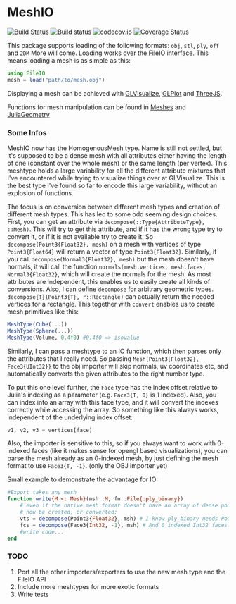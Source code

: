 # MeshIO

[![Build Status](https://travis-ci.org/JuliaIO/MeshIO.jl.svg)](https://travis-ci.org/JuliaIO/MeshIO.jl)
[![Build status](https://ci.appveyor.com/api/projects/status/db53fjnhbp1m0bk8/branch/master?svg=true)](https://ci.appveyor.com/project/SimonDanisch/meshio-jl/branch/master)
[![codecov.io](http://codecov.io/github/JuliaIO/MeshIO.jl/coverage.svg?branch=master)](http://codecov.io/github/JuliaIO/MeshIO.jl?branch=master)
[![Coverage Status](https://coveralls.io/repos/JuliaIO/MeshIO.jl/badge.svg?branch=master&service=github)](https://coveralls.io/github/JuliaIO/MeshIO.jl?branch=master)

This package supports loading of the following formats: `obj`, `stl`, `ply`, `off` and `2DM`
More will come.
Loading works over the [FileIO](https://github.com/JuliaIO/FileIO.jl) interface.
This means loading a mesh is as simple as this:
```Julia
using FileIO
mesh = load("path/to/mesh.obj")
```
Displaying a mesh can be achieved with [GLVisualize](https://github.com/JuliaGL/GLVisualize.jl), [GLPlot](https://github.com/SimonDanisch/GLPlot.jl) and [ThreeJS](https://github.com/rohitvarkey/ThreeJS.jl/).

Functions for mesh manipulation can be found in [Meshes](https://github.com/JuliaGeometry/Meshes.jl) and [JuliaGeometry](https://github.com/JuliaGeometry)

### Some Infos

MeshIO now has the HomogenousMesh type. Name is still not settled, but it's supposed to be a dense mesh with all attributes either having the length of one (constant over the whole mesh) or the same length (per vertex).
This meshtype holds a large variability for all the different attribute mixtures that I've encountered while trying to visualize things over at GLVisualize. This is the best type I've found so far to encode this large variability, without an explosion of functions.

The focus is on conversion between different mesh types and creation of different mesh types.
This has led to some odd seeming design choices.
First, you can get an attribute via `decompose(::Type{AttributeType}, ::Mesh)`.
This will try to get this attribute, and if it has the wrong type try to convert it, or if it is not available try to create it.
So `decompose(Point3{Float32}, mesh)` on a mesh with vertices of type `Point3{Float64}` will return a vector of type `Point3{Float32}`.
Similarly, if you call `decompose(Normal3{Float32}, mesh)` but the mesh doesn't have normals, it will call the function `normals(mesh.vertices, mesh.faces, Normal3{Float32}`, which will create the normals for the mesh.
As most attributes are independent, this  enables us to easily create all kinds of conversions.
Also, I can define `decompose` for arbitrary geometric types.
`decompose{T}(Point3{T}, r::Rectangle)` can actually return the needed vertices for a rectangle.
This together with `convert` enables us to create mesh primitives like this:
```Julia
MeshType(Cube(...))
MeshType(Sphere(...))
MeshType(Volume, 0.4f0) #0.4f0 => isovalue
```

Similarly, I can pass a meshtype to an IO function, which then parses only the attributes that I really need.
So passing `Mesh{Point3{Float32}, Face3{UInt32}}` to the obj importer will skip normals, uv coordinates etc, and automatically converts the given attributes to the right number type.

To put this one level further, the `Face` type has the index offset relative to Julia's indexing as a parameter (e.g. `Face3{T, 0}` is 1 indexed). Also, you can index into an array with this face type, and it will convert the indexes correctly while accessing the array. So something like this always works, independent of the underlying index offset:
```Julia
v1, v2, v3 = vertices[face]
```
Also, the importer is sensitive to this, so if you always want to work with 0-indexed faces (like it makes sense for opengl based visualizations), you can parse the mesh already as an 0-indexed mesh, by just defining the mesh format to use `Face3{T, -1}`. (only the OBJ importer yet)

Small example to demonstrate the advantage for IO:
```Julia
#Export takes any mesh
function write{M <: Mesh}(msh::M, fn::File{:ply_binary})
    # even if the native mesh format doesn't have an array of dense points or faces, the correct ones will
    # now be created, or converted:
    vts = decompose(Point3{Float32}, msh) # I know ply_binary needs Point3{Float32}
    fcs = decompose(Face3{Int32, -1}, msh) # And 0 indexed Int32 faces.
    #write code...
end
  ```


### TODO

1. Port all the other importers/exporters to use the new mesh type and the FileIO API
2. Include more meshtypes for more exotic formats
3. Write tests
